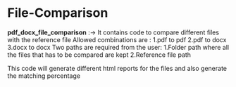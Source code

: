 # File-Comparison

**pdf_docx_file_comparison** :-> 
It contains code to compare different files with the reference file
Allowed combinations are :
  1.pdf to pdf
  2.pdf to docx
  3.docx to docx
Two paths are required from the user:
  1.Folder path where all the files that has to be compared are kept
  2.Reference file path 

This code will generate different html reports for the files and also generate the matching percentage
